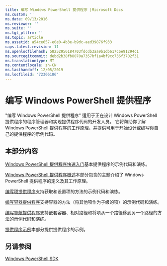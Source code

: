 ```yaml
---
title: 编写 Windows PowerShell 提供程序 |Microsoft Docs
ms.custom: ''
ms.date: 09/13/2016
ms.reviewer: ''
ms.suite: ''
ms.tgt_pltfrm: ''
ms.topic: article
ms.assetid: a54ce657-e0e0-4b3e-b9dc-aed39876f933
caps.latest.revision: 11
ms.openlocfilehash: 58252956184703fdcdb3aa9b1db617c6e91294c1
ms.sourcegitcommit: debd2b38fb8070a7357bf1a4bf9cc736f3702f31
ms.translationtype: MT
ms.contentlocale: zh-CN
ms.lasthandoff: 12/05/2019
ms.locfileid: "72366186"
---
```

# <a name="writing-a-windows-powershell-provider"></a>编写 Windows PowerShell 提供程序

"编写 Windows PowerShell 提供程序" 适用于正在设计 Windows PowerShell 提供程序的程序管理器和实现提供程序代码的开发人员。 它将帮助你了解 Windows PowerShell 提供程序的工作原理，并提供可用于开始设计或编写你自己的提供程序的示例代码。

## <a name="in-this-section"></a>本部分内容

[Windows PowerShell 提供程序快速入门](./windows-powershell-provider-quickstart.md)基本提供程序的示例代码和演练。

[Windows PowerShell 提供程序概述](./windows-powershell-provider-overview.md)本部分包含的主题介绍了 Windows PowerShell 提供程序的定义及其工作原理。

[编写项提供程序](./writing-an-item-provider.md)支持获取和设置项的方法的示例代码和演练。

[编写容器提供程序](./writing-a-container-provider.md)支持容器的方法（将其他项作为子级的项）的示例代码和演练。

[编写导航提供程序](./writing-a-navigation-provider.md)支持嵌套容器、相对路径和将项从一个路径移到另一个路径的方法的示例代码和演练。

[提供程序示例](./provider-samples.md)本部分提供提供程序的示例。

## <a name="see-also"></a>另请参阅

[Windows PowerShell SDK](../windows-powershell-reference.md)